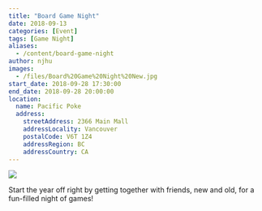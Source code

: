 ```yaml
---
title: "Board Game Night"
date: 2018-09-13
categories: [Event]
tags: [Game Night]
aliases:
  - /content/board-game-night
author: njhu
images:
  - /files/Board%20Game%20Night%20New.jpg
start_date: 2018-09-28 17:30:00
end_date: 2018-09-28 20:00:00
location:
  name: Pacific Poke
  address:
    streetAddress: 2366 Main Mall
    addressLocality: Vancouver
    postalCode: V6T 1Z4
    addressRegion: BC
    addressCountry: CA
---
```


![](/files/Board%20Game%20Night%20New.jpg)

Start the year off right by getting together with friends, new and old, for a fun-filled night of games!
